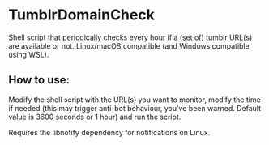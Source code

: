 # TumblrDomainCheck
Shell script that periodically checks every hour if a (set of) tumblr URL(s) are available or not. Linux/macOS compatible (and Windows compatible using WSL).

## How to use:
Modify the shell script with the URL(s) you want to monitor, modify the time if needed (this may trigger anti-bot behaviour, you've been warned. Default value is 3600 seconds or 1 hour) and run the script.

Requires the libnotify dependency for notifications on Linux.

